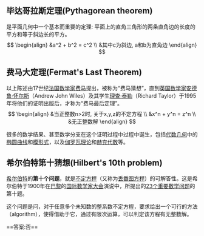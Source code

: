 ## 毕达哥拉斯定理(Pythagorean theorem)

是平面几何中一个基本而重要的定理: 平面上的直角三角形的两条直角边的长度的平方和等于斜边长的平方。
$$
\begin{align}
&a^2 + b^2 = c^2 \\
&其中c为斜边, a和b为直角边
\end{align}
$$

## 费马大定理(Fermat's Last Theorem)

以上陈述由17世纪[法国](https://zh.wikipedia.org/wiki/法国)[数学家](https://zh.wikipedia.org/wiki/数学家)[费马](https://zh.wikipedia.org/wiki/皮埃爾·德·費馬)提出，被称为“费马猜想”，直到[英国](https://zh.wikipedia.org/wiki/英國)[数学家](https://zh.wikipedia.org/wiki/數學家)[安德鲁·怀尔斯](https://zh.wikipedia.org/wiki/安德魯·懷爾斯)（Andrew John Wiles）及其学生[理查·泰勒](https://zh.wikipedia.org/wiki/理查·泰勒_(數學家))（Richard Taylor）于1995年将他们的证明出版后，才称为“费马最后定理”。
$$
\begin{align}
&当正整数n>2时, 关于x,y,z的不定方程 \\
&x^n + y^n = z^n \\
&无正整数解
\end{align}
$$

很多的数学结果、甚至数学分支在这个证明过程中过程中诞生，包括[代数几何](https://zh.wikipedia.org/wiki/代數幾何)中的[椭圆曲线](https://zh.wikipedia.org/wiki/椭圆曲线)和[模形式](https://zh.wikipedia.org/wiki/模形式)，以及[伽罗瓦理论](https://zh.wikipedia.org/wiki/伽羅瓦理論)和[赫克代数](https://zh.wikipedia.org/wiki/Hecke代數)等。

## 希尔伯特第十猜想(Hilbert's 10th problem)

[希尔伯特](https://zh.wikipedia.org/wiki/希爾伯特)的**第十个问题**，就是[不定方程](https://zh.wikipedia.org/wiki/不定方程)（又称为[丢番图方程](https://zh.wikipedia.org/wiki/丟番圖方程)）的可解答性。这是希尔伯特于1900年在[巴黎](https://zh.wikipedia.org/wiki/巴黎)的[国际数学家大会](https://zh.wikipedia.org/wiki/國際數學家大會)演说中，所提出的[23个重要数学问题](https://zh.wikipedia.org/wiki/希尔伯特的23个问题)的第十题。

这个问题是问，对于任意多个未知数的整系数不定方程，要求给出一个可行的方法（algorithm），使得借助于它，通过有限次运算，可以判定该方程有无整数解。

==答案:否==
